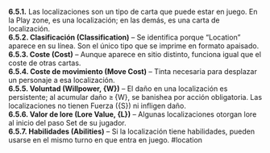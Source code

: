 **6.5.1.** Las localizaciones son un tipo de carta que puede estar en juego. En la Play zone, es una localización; en las demás, es una carta de localización.  
**6.5.2. Clasificación (Classification)** – Se identifica porque “Location” aparece en su línea. Son el único tipo que se imprime en formato apaisado.  
**6.5.3. Coste (Cost)** – Aunque aparece en sitio distinto, funciona igual que el coste de otras cartas.  
**6.5.4. Coste de movimiento (Move Cost)** – Tinta necesaria para desplazar un personaje a esa localización.  
**6.5.5. Voluntad (Willpower, {W})** – El daño en una localización es persistente; al acumular daño ≥ {W}, se banishea por acción obligatoria. Las localizaciones no tienen Fuerza ({S}) ni infligen daño.  
**6.5.6. Valor de lore (Lore Value, {L})** – Algunas localizaciones otorgan lore al inicio del paso Set de su jugador.  
**6.5.7. Habilidades (Abilities)** – Si la localización tiene habilidades, pueden usarse en el mismo turno en que entra en juego.
#location